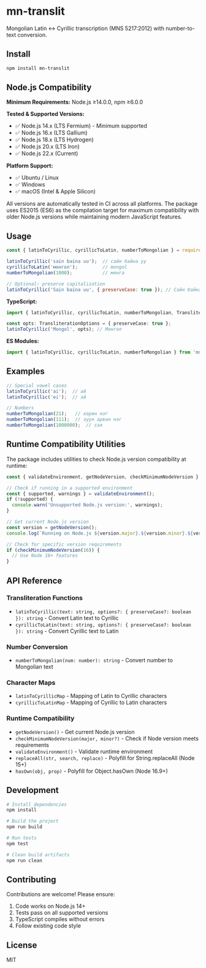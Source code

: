 # mn-translit

Mongolian Latin ↔ Cyrillic transcription (MNS 5217:2012) with number-to-text conversion.

## Install

```bash
npm install mn-translit
```

## Node.js Compatibility

**Minimum Requirements:** Node.js ≥14.0.0, npm ≥6.0.0

**Tested & Supported Versions:**

- ✅ Node.js 14.x (LTS Fermium) - Minimum supported
- ✅ Node.js 16.x (LTS Gallium)
- ✅ Node.js 18.x (LTS Hydrogen)
- ✅ Node.js 20.x (LTS Iron)
- ✅ Node.js 22.x (Current)

**Platform Support:**

- ✅ Ubuntu / Linux
- ✅ Windows
- ✅ macOS (Intel & Apple Silicon)

All versions are automatically tested in CI across all platforms. The package uses ES2015 (ES6) as the compilation target for maximum compatibility with older Node.js versions while maintaining modern JavaScript features.

## Usage

```javascript
const { latinToCyrillic, cyrillicToLatin, numberToMongolian } = require('mn-translit');

latinToCyrillic('sain baina uu');  // сайн байна уу
cyrillicToLatin('монгол');         // mongol
numberToMongolian(1000);           // мянга

// Optional: preserve capitalization
latinToCyrillic('Sain baina uu', { preserveCase: true }); // Сайн байна уу
```

**TypeScript:**

```typescript
import { latinToCyrillic, cyrillicToLatin, numberToMongolian, TransliterationOptions } from 'mn-translit';

const opts: TransliterationOptions = { preserveCase: true };
latinToCyrillic('Mongol', opts); // Монгол
```

**ES Modules:**

```javascript
import { latinToCyrillic, cyrillicToLatin, numberToMongolian } from 'mn-translit';
```

## Examples

```javascript
// Special vowel cases
latinToCyrillic('ai');  // ай
latinToCyrillic('ei');  // эй

// Numbers
numberToMongolian(21);   // хорин нэг
numberToMongolian(111);  // зуун арван нэг
numberToMongolian(1000000);  // сая
```

## Runtime Compatibility Utilities

The package includes utilities to check Node.js version compatibility at runtime:

```javascript
const { validateEnvironment, getNodeVersion, checkMinimumNodeVersion } = require('mn-translit');

// Check if running in a supported environment
const { supported, warnings } = validateEnvironment();
if (!supported) {
  console.warn('Unsupported Node.js version:', warnings);
}

// Get current Node.js version
const version = getNodeVersion();
console.log(`Running on Node.js ${version.major}.${version.minor}.${version.patch}`);

// Check for specific version requirements
if (checkMinimumNodeVersion(16)) {
  // Use Node 16+ features
}
```

## API Reference

### Transliteration Functions

- `latinToCyrillic(text: string, options?: { preserveCase?: boolean }): string` - Convert Latin text to Cyrillic
- `cyrillicToLatin(text: string, options?: { preserveCase?: boolean }): string` - Convert Cyrillic text to Latin

### Number Conversion

- `numberToMongolian(num: number): string` - Convert number to Mongolian text

### Character Maps

- `latinToCyrillicMap` - Mapping of Latin to Cyrillic characters
- `cyrillicToLatinMap` - Mapping of Cyrillic to Latin characters

### Runtime Compatibility

- `getNodeVersion()` - Get current Node.js version
- `checkMinimumNodeVersion(major, minor?)` - Check if Node version meets requirements
- `validateEnvironment()` - Validate runtime environment
- `replaceAll(str, search, replace)` - Polyfill for String.replaceAll (Node 15+)
- `hasOwn(obj, prop)` - Polyfill for Object.hasOwn (Node 16.9+)

## Development

```bash
# Install dependencies
npm install

# Build the project
npm run build

# Run tests
npm test

# Clean build artifacts
npm run clean
```

## Contributing

Contributions are welcome! Please ensure:

1. Code works on Node.js 14+
2. Tests pass on all supported versions
3. TypeScript compiles without errors
4. Follow existing code style

## License

MIT
